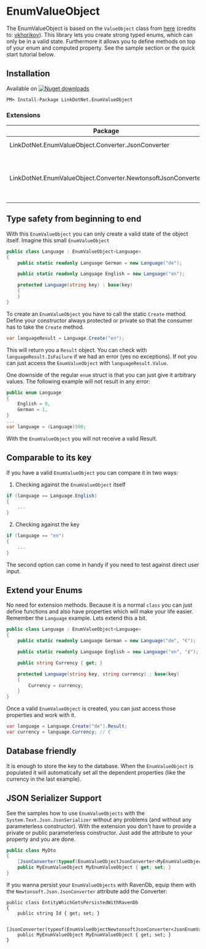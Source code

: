 
# EnumValueObject

The EnumValueObject is based on the `ValueObject` class from [here](https://github.com/vkhorikov/CSharpFunctionalExtensions) (credits to: [vkhorikov](https://github.com/vkhorikov)).
This library lets you create strong typed enums, which can only be in a valid state. Furthermore it allows you to define methods on top of your enum and computed property. See the sample section or the quick start tutorial below.

## Installation

Available on [![Nuget downloads](https://img.shields.io/nuget/v/LinkDotNet.EnumValueObject.svg)](https://www.nuget.org/packages/LinkDotNet.EnumValueObject/)

	PM> Install-Package LinkDotNet.EnumValueObject

### Extensions
| Package | Download | Description |
|-|-|-|
| LinkDotNet.EnumValueObject.Converter.JsonConverter | [![Nuget downloads](https://img.shields.io/nuget/v/LinkDotNet.EnumValueObject.Converter.JsonConverter)](https://www.nuget.org/packages/LinkDotNet.EnumValueObject.Converter.JsonConverter) | Use EnumValueObjects with System.Text.Json.JsonSerializer |
| LinkDotNet.EnumValueObject.Converter.NewtonsoftJsonConverter | [![Nuget downloads](https://img.shields.io/nuget/v/LinkDotNet.EnumValueObject.Converter.NewtonsoftJsonConverter)](https://www.nuget.org/packages/LinkDotNet.EnumValueObject.Converter.NewtonsoftJsonConverter) | Use EnumValueObjects with Newtonsoft's JsonSerializer. This is extension is also helpful with RavenDb as RavenDb uses this Serializer when writing and reading to the database. |
## Type safety from beginning to end
With this `EnumValueObject` you can only create a valid state of the object itself. Imagine this small `EnumValueObject`

```csharp
public class Language : EnumValueObject<Language>
{
    public static readonly Language German = new Language("de");

    public static readonly Language English = new Language("en");

    protected Language(string key) : base(key)
    {
    }
}
```

To create an `EnumValueObject` you have to call the static `Create` method. Define your constructor always protected or private so that the consumer has to take the `Create` method.
```csharp
var languageResult = Language.Create("en");
```
This will return you a `Result` object. You can check with `languageResult.IsFailure` if we had an error (yes no exceptions). If not you can just access the `EnumValueObject` with `languageResult.Value`.

One downside of the regular `enum` struct is that you can just give it arbitrary values. The following example will not result in any error:
```csharp
public enum Language
{
    English = 0,
    German = 1,
}
...
var language = (Language)500;
```
With the `EnumValueObject` you will not receive a valid Result.

## Comparable to its key
If you have a valid `EnumValueObject` you can compare it in two ways:

1. Checking against the `EnumValueObject` itself
```csharp
if (language == Language.English)
{
    ...
}
```

2. Checking against the key
```csharp
if (language == "en")
{
    ...
}
```

The second option can come in handy if you need to test against direct user input.

## Extend your Enums
No need for extension methods. Because it is a normal `class` you can just define functions and also have properties which will make your life easier. Remember the `Language` example. Lets extend this a bit.

```csharp
public class Language : EnumValueObject<Language>
{
    public static readonly Language German = new Language("de", "€");

    public static readonly Language English = new Language("en", "£");

    public string Currency { get; }

    protected Language(string key, string currency) : base(key)
    {
        Currency = currency;
    }
}
```

Once a valid `EnumValueObject` is created, you can just access those properties and work with it.
```csharp
var language = Language.Create("de").Result;
var currency = language.Currency; // €
```

## Database friendly
It is enough to store the key to the database. When the `EnumValueObject` is populated it will automatically set all the dependent properties (like the currency in the last example).

## JSON Serializer Support
See the samples how to use `EnumValueObjects` with the `System.Text.Json.JsonSerializer` without any problems (and without any parameterless constructor). With the extension you don't have to provide a private or public parameterless constructor. Just add the attribute to your property and you are done.
```csharp
public class MyDto
{
    [JsonConverter(typeof(EnumValueObjectJsonConverter<MyEnumValueObject>))]
    public MyEnumValueObject MyEnumValueObject { get; set; }
}
```

If you wanna persist your `EnumValueObjects` with RavenDb, equip them with the `Newtonsoft.Json.JsonConverter` attribute add the Converter:
```cshasp
public class EntityWhichGetsPersistedWithRavenDb
{
    public string Id { get; set; }

    [JsonConverter(typeof(EnumValueObjectNewtonsoftJsonConverter<JsonEnumValueObject>))]
    public MyEnumValueObject MyEnumValueObject { get; set; }
}
```